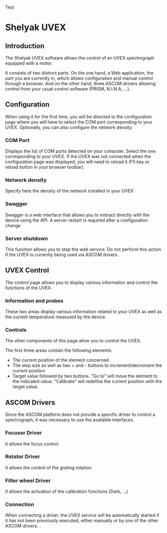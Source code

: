 Test

# Shelyak UVEX

## Introduction
The Shelyak UVEX software allows the control of an UVEX spectrograph equipped with a motor.

It consists of two distinct parts. On the one hand, a Web application, the part you are currently in, which allows configuration and manual control through a browser. And on the other hand, three ASCOM drivers allowing control from your usual control software (PRISM, N.I.N.A, ...).

## Configuration
When using it for the first time, you will be directed to the configuration page where you will have to select the COM port corresponding to your UVEX. Optionally, you can also configure the network density.

### COM Port
Displays the list of COM ports detected on your computer. Select the one corresponding to your UVEX. If the UVEX was not connected when the configuration page was displayed, you will need to reload it (F5 key or reload button in your browser toolbar).

### Network density
Specify here the density of the network installed in your UVEX

### Swagger
Swagger is a web interface that allows you to interact directly with the device using the API. A server restart is required after a configuration change

### Server shutdown
This function allows you to stop the web service. Do not perform this action if the UVEX is currently being used via ASCOM drivers.

## UVEX Control
The control page allows you to display various information and control the functions of the UVEX.

### Information and probes
These two areas display various information related to your UVEX as well as the current temperature measured by the device.

### Controls
The other components of this page allow you to control the UVEX.

The first three areas contain the following elements:
- The current position of the element concerned
- The step size as well as two + and - buttons to increment/decrement the current position
- Target value followed by two buttons. "Go to" will move the element to the indicated value. "Calibrate" will redefine the current position with the target value.

## ASCOM Drivers
Since the ASCOM platform does not provide a specific driver to control a spectrograph, it was necessary to use the available interfaces.

### Focuser Driver
It allows the focus control.

### Rotator Driver
It allows the control of the grating rotation.

### Filter wheel Driver
It allows the activation of the calibration functions (Dark, ...)

### Connection
When connecting a driver, the UVEX service will be automatically started if it has not been previously executed, either manually or by one of the other ASCOM drivers.
.